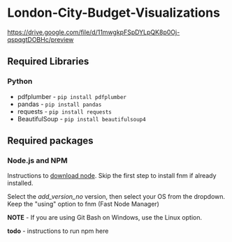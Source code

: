 # London-City-Budget-Visualizations
https://drive.google.com/file/d/11mwgkpFSpDYLpQK8p0Oj-qspqgtDOBHc/preview

## Required Libraries
### Python
* pdfplumber - `pip install pdfplumber`
* pandas - `pip install pandas`
* requests - `pip install requests`
* BeautifulSoup - `pip install beautifulsoup4`

## Required packages
### Node.js and NPM
Instructions to [download node](https://nodejs.org/en/download/package-manager). Skip the first step to install fnm if already installed.

Select the *add_version_no* version, then select your OS from the dropdown. Keep the "using" option to fnm (Fast Node Manager)

**NOTE** - If you are using Git Bash on Windows, use the Linux option.

**todo** - instructions to run npm here